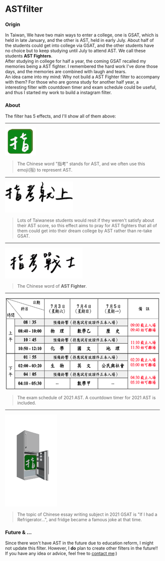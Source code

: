 # ASTfilter
### Origin
In Taiwan, We have two main ways to enter a college, one is GSAT, which is held in late January, and the other is AST, held in early July. About half of the students could get into college via GSAT, and the other students have no choice but to keep studying until July to attend AST. We call these students **AST Fighters**.  
After studying in college for half a year, the coming GSAT recalled my memories being a AST fighter. I remembered the hard work I've done those days, and the memories are combined with laugh and tears.  
An idea came into my mind: Why not build a AST Fighter filter to accompany with them? For those who are gonna study for another half year, a interesting filter with countdown timer and exam schedule could be useful, and thus I started my work to build a instagram filter.

### About
The filter has 5 effects, and I'll show all of them above:

---  
<img src="./textures/指陰影白.png" width=100>

> The Chinese word "指考" stands for AST, and we often use this emoji(🈯️) to represent AST.  

---
<img src="./textures/指考就上(1).png" height=100>

> Lots of Taiwanese students would resit if they weren't satisfy about their AST score, so this effect aims to pray for AST fighters that all of them could get into their dream college by AST rather than re-take GSAT.  
  
---
<img src="./textures/指考戰士(2).png" height=100>

> The Chinese word of **AST Fighter**.  
  
---
<img src="./textures/考程.png" height=300>

> The exam schedule of 2021 AST. A countdown timer for 2021 AST is included.  
  
---
<img src="./textures/fridge.png" height=300>

> The topic of Chinese essay writing subject in 2021 GSAT is "If I had a Refrigerator...", and fridge became a famous joke at that time.

### Future & ...
Since there won't have AST in the future due to education reform, I might not update this filter. However, I **do** plan to create other filters in the future!!  
If you have any idea or advice, feel free to [contact me](mailto:b09705045@ntu.im):)
